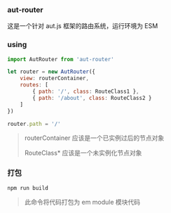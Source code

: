 ### aut-router

这是一个针对 aut.js 框架的路由系统，运行环境为 ESM



### using

```js
import AutRouter from 'aut-router'

let router = new AutRouter({
    view: routerContainer,
    routes: [
        { path: '/', class: RouteClass1 },
        { path: '/about', class: RouteClass2 }
    ]
})

router.path = '/'
```

> routerContainer 应该是一个已实例过后的节点对象
>
> RouteClass* 应该是一个未实例化节点对象

### 打包

```shell
npm run build
```

> 此命令将代码打包为 em module 模块代码
